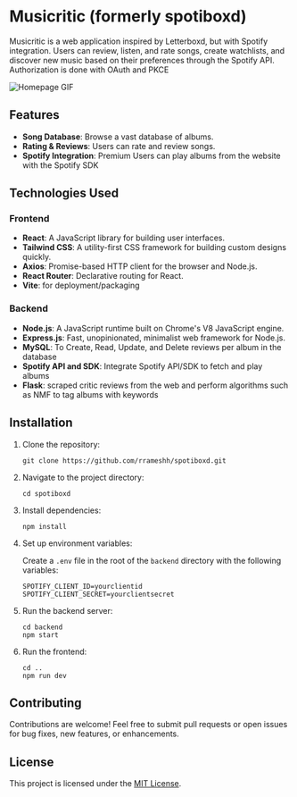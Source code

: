 # Musicritic (formerly spotiboxd)

Musicritic is a web application inspired by Letterboxd, but with Spotify integration. Users can review, listen, and rate songs, create watchlists, and discover new music based on their preferences through the Spotify API. Authorization is done with OAuth and PKCE

![Homepage GIF](https://media.giphy.com/media/v1.Y2lkPTc5MGI3NjExMjdyYzV0dWp4MWtibnMxenBtZHc1bng3bTcxNGowZHk4YjhmbXlveSZlcD12MV9pbnRlcm5hbF9naWZfYnlfaWQmY3Q9Zw/dWSgcWJ4lzrshIHLhS/giphy.gif)

## Features

- **Song Database**: Browse a vast database of albums.
- **Rating & Reviews**: Users can rate and review songs.
- **Spotify Integration**: Premium Users can play albums from the website with the Spotify SDK


## Technologies Used

### Frontend

- **React**: A JavaScript library for building user interfaces.
- **Tailwind CSS**: A utility-first CSS framework for building custom designs quickly.
- **Axios**: Promise-based HTTP client for the browser and Node.js.
- **React Router**: Declarative routing for React.
- **Vite**: for deployment/packaging

### Backend

- **Node.js**: A JavaScript runtime built on Chrome's V8 JavaScript engine.
- **Express.js**: Fast, unopinionated, minimalist web framework for Node.js.
- **MySQL**: To Create, Read, Update, and Delete reviews per album in the database
- **Spotify API and SDK**: Integrate Spotify API/SDK to fetch and play albums
- **Flask**: scraped critic reviews from the web and perform algorithms such as NMF to tag albums with keywords

## Installation

1. Clone the repository:

   ```
   git clone https://github.com/rrameshh/spotiboxd.git
   ```

2. Navigate to the project directory:

   ```
   cd spotiboxd
   ```

3. Install dependencies:

   ```
   npm install
   ```

4. Set up environment variables:
   
   Create a `.env` file in the root of the `backend` directory with the following variables:

   ```
   SPOTIFY_CLIENT_ID=yourclientid
   SPOTIFY_CLIENT_SECRET=yourclientsecret
   ```

5. Run the backend server:

   ```
   cd backend
   npm start
   ```

6. Run the frontend:

   ```
   cd ..
   npm run dev
   ```

## Contributing

Contributions are welcome! Feel free to submit pull requests or open issues for bug fixes, new features, or enhancements.

## License

This project is licensed under the [MIT License](LICENSE).
